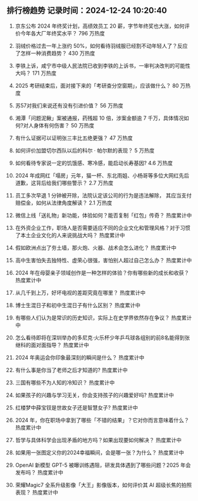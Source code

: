 
## 排行榜趋势 记录时间：2024-12-24 10:20:40
  
  1. 京东公布 2024 年终奖计划，高绩效员工 20 薪，字节年终奖也大涨，如何评价今年各大厂年终奖水平？ 796 万热度
    
  2. 羽绒价格过去一年上涨约 50%，如何看待羽绒服已经割不动年轻人了？反应了怎样一种消费趋势？ 430 万热度
    
  3. 李铁上诉，咸宁市中级人民法院已收到李铁的上诉书，一审判决改判的可能性大吗？ 171 万热度
    
  4. 2025 考研结束后，面对接下来的「考研查分空窗期」，应该做什么？ 80 万热度
    
  5. 苏57对我们来说还有没有引进价值？ 56 万热度
    
  6. 湘潭「问题泥鳅」案被通报，药残超 10 倍，涉案金额逾 7 千万，具体情况如何?对人身体有何伤害？ 50 万热度
    
  7. 有什么证据可以证明张三丰比五绝更强？ 47 万热度
    
  8. 如何评价加盟切尔西队以后的科尔 · 帕尔默的表现？ 5 万热度
    
  9. 如何看待专家说一定的饥饿感、寒冷感，能启动长寿基因? 4.6 万热度
    
  10. 2024 年成网红「塌房」元年，猫一杯、东北雨姐、小杨哥等多位大网红先后道歉，这背后给我们哪些警示？ 2.7 万热度
    
  11. 员工多次早退 1 分钟被开除，法院认定该公司的行为是违法解除， 其应当支付赔偿金，如何从法律角度解读？ 2.1 万热度
    
  12. 微信上线「送礼物」新功能，体验如何？能否复制「红包」传奇？ 热度累计中
    
  13. 在外资企业工作，职场人是否需要适应不同的企业文化和管理风格？对于习惯了本土企业文化的人来说挑战大吗？ 热度累计中
    
  14. 假如欧洲点出了夯土墙，那火炮、火器、战术会怎么进化？ 热度累计中
    
  15. 高中生害怕失去独特性、虚荣心很强，害怕别人超过自己怎么办？ 热度累计中
    
  16. 2024 年在母婴亲子领域创作是一种怎样的体验？你有哪些新的成长和收获？ 热度累计中
    
  17. 从几千到上万，好坏电视的差距究竟在哪里？ 热度累计中
    
  18. 博士生混日子和初中生混日子有什么区别？ 热度累计中
    
  19. 有哪些人们认为是常识的历史知识，实际上在史学界依然存在争议？ 热度累计中
    
  20. 怎么看待即将在深圳举办的多尼克·火乐杯少年乒乓球各组别的前8名能得到张继科的面对面指导？ 热度累计中
    
  21. 2024 年奥运会你印象最深刻的瞬间是什么？ 热度累计中
    
  22. 有什么事是你当了老师之后才知道的? 热度累计中
    
  23. 三国有哪些不为人知的冷知识？ 热度累计中
    
  24. 如果孩子的兴趣与学习无关，你会支持孩子的兴趣爱好吗? 热度累计中
    
  25. 红楼梦中薛宝钗是世故女子还是智慧女子? 热度累计中
    
  26. 2024 年，你在职场中拿到了哪些「不错的结果」？它对你而言意味着什么？ 热度累计中
    
  27. 哲学与具体科学会出现矛盾的地方吗？如果出现要如何解决？ 热度累计中
    
  28. 如果用一张图定义你的2024幸福瞬间，会是哪一张？为什么？ 热度累计中
    
  29. OpenAI 新模型 GPT-5 被曝训练遇阻，研发具体遇到了哪些问题？2025 年会发布吗？ 热度累计中
    
  30. 荣耀Magic7 全系升级影像「大王」影像版本，如何评价其 AI 超级长焦的拍照表现？ 热度累计中
    